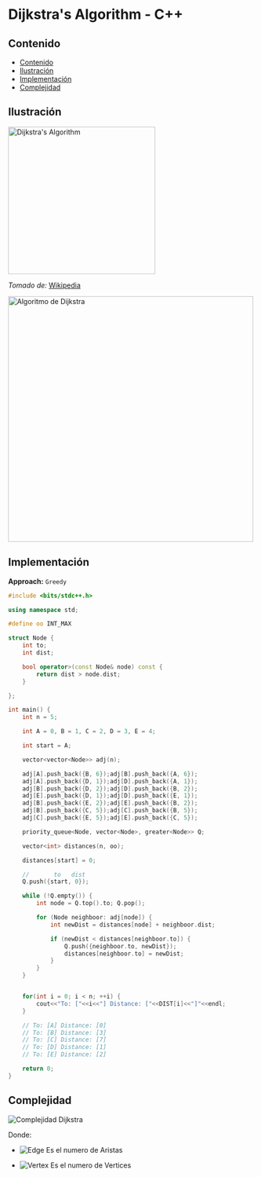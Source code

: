 # Dijkstra's Algorithm - C++

## Contenido

* [Contenido](#contenido)
* [Ilustración](#ilustración)
* [Implementación](#implementación)
* [Complejidad](#complejidad)

## Ilustración

<img alt="Dijkstra's Algorithm" src="https://upload.wikimedia.org/wikipedia/commons/7/74/Boruvka%27s-algorithm-example.gif" width="300">

_Tomado de:_ [Wikipedia](https://commons.wikimedia.org/wiki/File:Boruvka's-algorithm-example.gif)

<img alt="Algoritmo de Dijkstra" src="https://i.ibb.co/ydC721z/Dijkstra.png" width="500">

## Implementación

**Approach:** `Greedy`

```c++
#include <bits/stdc++.h>

using namespace std;

#define oo INT_MAX

struct Node {
    int to;
    int dist;

    bool operator>(const Node& node) const {
        return dist > node.dist;
    }

};

int main() {
    int n = 5;

    int A = 0, B = 1, C = 2, D = 3, E = 4;

    int start = A;

    vector<vector<Node>> adj(n);

    adj[A].push_back({B, 6});adj[B].push_back({A, 6});
    adj[A].push_back({D, 1});adj[D].push_back({A, 1});
    adj[B].push_back({D, 2});adj[D].push_back({B, 2});
    adj[E].push_back({D, 1});adj[D].push_back({E, 1});
    adj[B].push_back({E, 2});adj[E].push_back({B, 2});
    adj[B].push_back({C, 5});adj[C].push_back({B, 5});
    adj[C].push_back({E, 5});adj[E].push_back({C, 5});

    priority_queue<Node, vector<Node>, greater<Node>> Q;

    vector<int> distances(n, oo);

    distances[start] = 0;

    //       to   dist
    Q.push({start, 0});

    while (!Q.empty()) {
        int node = Q.top().to; Q.pop();

        for (Node neighboor: adj[node]) {
            int newDist = distances[node] + neighboor.dist;

            if (newDist < distances[neighboor.to]) {
                Q.push({neighboor.to, newDist});
                distances[neighboor.to] = newDist;
            }
        }
    }


    for(int i = 0; i < n; ++i) {
        cout<<"To: ["<<i<<"] Distance: ["<<DIST[i]<<"]"<<endl;
    }

    // To: [A] Distance: [0]
    // To: [B] Distance: [3]
    // To: [C] Distance: [7]
    // To: [D] Distance: [1]
    // To: [E] Distance: [2]

    return 0;
}
```


## Complejidad


![Complejidad Dijkstra](https://i.ibb.co/ZMVWL3q/O-E-V-log-V.gif)

Donde:

* ![Edge](https://i.ibb.co/tmtnPJW/O-E.gif) Es el numero de Aristas

* ![Vertex](https://i.ibb.co/hWMhHhC/OV.gif) Es el numero de Vertices